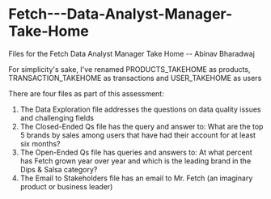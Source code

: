 # Fetch---Data-Analyst-Manager-Take-Home
Files for the Fetch Data Analyst Manager Take Home -- Abinav Bharadwaj

For simplicity's sake, I've renamed PRODUCTS_TAKEHOME as products, TRANSACTION_TAKEHOME as transactions and USER_TAKEHOME as users

There are four files as part of this assessment:
1) The Data Exploration file addresses the questions on data quality issues and challenging fields
2) The Closed-Ended Qs file has the query and answer to: What are the top 5 brands by sales among users that have had their account for at least six months?
3) The Open-Ended Qs file has queries and answers to: At what percent has Fetch grown year over year and which is the leading brand in the Dips & Salsa category?
4) The Email to Stakeholders file has an email to Mr. Fetch (an imaginary product or business leader)

